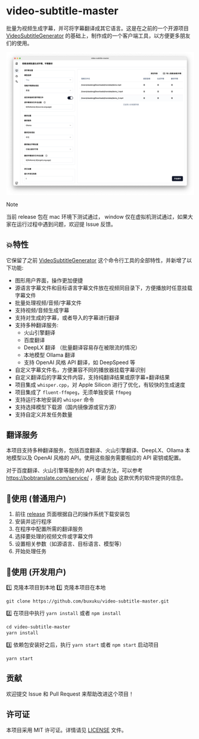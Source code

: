 # video-subtitle-master
批量为视频生成字幕，并可将字幕翻译成其它语言。这是在之前的一个开源项目 [VideoSubtitleGenerator](https://github.com/buxuku/VideoSubtitleGenerator) 的基础上，制作成的一个客户端工具，以方便更多朋友们的使用。

![preview](./resources/preview.png)

> [!NOTE]
> 当前 release 包在 mac 环境下测试通过， window 仅在虚拟机测试通过，如果大家在运行过程中遇到问题，欢迎提 Issue 反馈。

## 💥特性

它保留了之前 [VideoSubtitleGenerator](https://github.com/buxuku/VideoSubtitleGenerator) 这个命令行工具的全部特性，并新增了以下功能:

- 图形用户界面，操作更加便捷
- 源语言字幕文件和目标语言字幕文件放在视频同目录下，方便播放时任意挂载字幕文件
- 批量处理视频/音频/字幕文件
- 支持视频/音频生成字幕
- 支持对生成的字幕，或者导入的字幕进行翻译
- 支持多种翻译服务:
  - 火山引擎翻译
  - 百度翻译
  - DeepLX 翻译 （批量翻译容易存在被限流的情况）
  - 本地模型 Ollama 翻译
  - 支持 OpenAI 风格 API 翻译，如 DeepSpeed 等
- 自定义字幕文件名，方便兼容不同的播放器挂载字幕识别
- 自定义翻译后的字幕文件内容，支持纯翻译结果或原字幕+翻译结果
- 项目集成 `whisper.cpp`，对 Apple Silicon 进行了优化，有较快的生成速度
- 项目集成了 `fluent-ffmpeg`，无须单独安装 `ffmpeg`
- 支持运行本地安装的 `whisper` 命令
- 支持选择模型下载源（国内镜像源或官方源）
- 支持自定义并发任务数量


## 翻译服务

本项目支持多种翻译服务，包括百度翻译、火山引擎翻译、DeepLX、Ollama 本地模型以及 OpenAI 风格的 API。使用这些服务需要相应的 API 密钥或配置。

对于百度翻译、火山引擎等服务的 API 申请方法，可以参考 https://bobtranslate.com/service/ ，感谢 [Bob](https://bobtranslate.com/) 这款优秀的软件提供的信息。

## 🔦使用 (普通用户)

1. 前往 [release](https://github.com/buxuku/video-subtitle-master/releases) 页面根据自己的操作系统下载安装包
2. 安装并运行程序
3. 在程序中配置所需的翻译服务
4. 选择要处理的视频文件或字幕文件
5. 设置相关参数（如源语言、目标语言、模型等）
6. 开始处理任务

## 🔦使用 (开发用户)

1️⃣ 克隆本项目到本地
1️⃣ 克隆本项目在本地

```shell
git clone https://github.com/buxuku/video-subtitle-master.git
```

2️⃣ 在项目中执行 `yarn install` 或者 `npm install`

```shell
cd video-subtitle-master
yarn install 
```

3️⃣ 依赖包安装好之后，执行 `yarn start` 或者 `npm start` 启动项目

```shell
yarn start
```

## 贡献

欢迎提交 Issue 和 Pull Request 来帮助改进这个项目！

## 许可证

本项目采用 MIT 许可证。详情请见 [LICENSE](LICENSE) 文件。